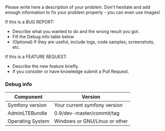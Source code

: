 Please write here a description of your problem. Don't hesitate and add enough
information to fix your problem properly - you can even use images!

If this is a BUG REPORT:

  * Describe what you wanted to do and the wrong result you got.
  * Fill the Debug info table below
  * (Optional) If they are useful, include logs, code samples, screenshots, etc.

If this is a FEATURE REQUEST:

  * Describe the new feature briefly.
  * If you consider or have knowledge submit a Pull Request.

### Debug info

| Component  | Version |
| ------------- | ------------- |
| Symfony version  | Your current symfony version  |
| AdminLTEBundle  | 0.9/dev-master/commit/tag  |
| Operating System  | Windows or GNU/Linux or other  |
